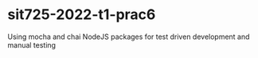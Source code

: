 # sit725-2022-t1-prac6
Using mocha and chai NodeJS packages for test driven development and manual testing
